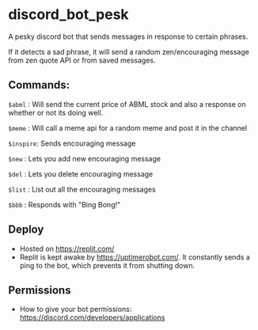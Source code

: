 # discord_bot_pesk
A pesky discord bot that sends messages in response to certain phrases.

If it detects a sad phrase, it will send a random zen/encouraging message from zen quote API or from saved messages.

## Commands: 
`$abml` : Will send the current price of ABML stock and also a response on whether or not its doing well.

`$meme` : Will call a meme api for a random meme and post it in the channel

`$inspire`: Sends encouraging message

`$new` : Lets you add new encouraging message

`$del` : Lets you delete encouraging message

`$list` : List out all the encouraging messages

`$bbb` : Responds with "Bing Bong!"

## Deploy
- Hosted on https://replit.com/
- Replit is kept awake by https://uptimerobot.com/. It constantly sends a ping to the bot, which prevents it from shutting down.
  
## Permissions
- How to give your bot permissions: https://discord.com/developers/applications
